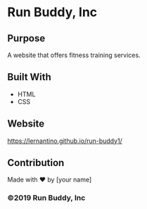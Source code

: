 # Run Buddy, Inc

## Purpose
A website that offers fitness training services. 

## Built With
* HTML
* CSS

## Website
https://lernantino.github.io/run-buddy1/

## Contribution
Made with ❤️ by [your name]

### ©️2019 Run Buddy, Inc 
